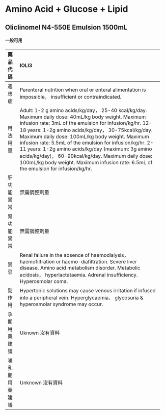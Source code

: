 # Amino Acid + Glucose + Lipid

## Oliclinomel N4-550E Emulsion 1500mL

#### 一般可用

| 藥品代碼       | IOLI3                                                                                                                                                                                                                                                                                                                                                                                                                                                                                                                                |
|:---------------|:-------------------------------------------------------------------------------------------------------------------------------------------------------------------------------------------------------------------------------------------------------------------------------------------------------------------------------------------------------------------------------------------------------------------------------------------------------------------------------------------------------------------------------------|
| 適應症         | Parenteral nutrition when oral or enteral alimentation is impossible， insufficient or contraindicated.                                                                                                                                                                                                                                                                                                                                                                                                                              |
| 用法用量       | Adult: 1-2 g amino acids/kg/day， 25-40 kcal/kg/day. Maximum daily dose: 40mL/kg body weight. Maximum infusion rate: 3mL of the emulsion for infusion/kg/hr. 12-18 years: 1-2g amino acids/kg/day， 30-75kcal/kg/day. Maximum daily dose: 100mL/kg body weight. Maximum infusion rate: 5.5mL of the emulsion for infusion/kg/hr. 2-11 years: 1-2g amino acids/kg/day (maximum: 3g amino acids/kg/day)， 60-90kcal/kg/day. Maximum daily dose: 100mL/kg body weight. Maximum infusion rate: 6.5mL of the emulsion for infusion/kg/hr. |
| 肝功能異常     | 無需調整劑量                                                                                                                                                                                                                                                                                                                                                                                                                                                                                                                         |
| 腎功能異常     | 無需調整劑量                                                                                                                                                                                                                                                                                                                                                                                                                                                                                                                         |
| 禁忌           | Renal failure in the absence of haemodialysis， haemofiltration or haemo-diafiltration. Severe liver disease. Amino acid metabolism disorder. Metabolic acidosis， hyperlactataemia. Adrenal insufficiency. Hyperosmolar coma.                                                                                                                                                                                                                                                                                                       |
| 副作用         | Hypertonic solutions may cause venous irritation if infused into a peripheral vein. Hyperglycaemia， glycosuria & hyperosmolar syndrome may occur.                                                                                                                                                                                                                                                                                                                                                                                   |
| 孕期用藥建議   | Uknown 沒有資料                                                                                                                                                                                                                                                                                                                                                                                                                                                                                                                      |
| 哺乳期用藥建議 | Unknown 沒有資料                                                                                                                                                                                                                                                                                                                                                                                                                                                                                                                     |

